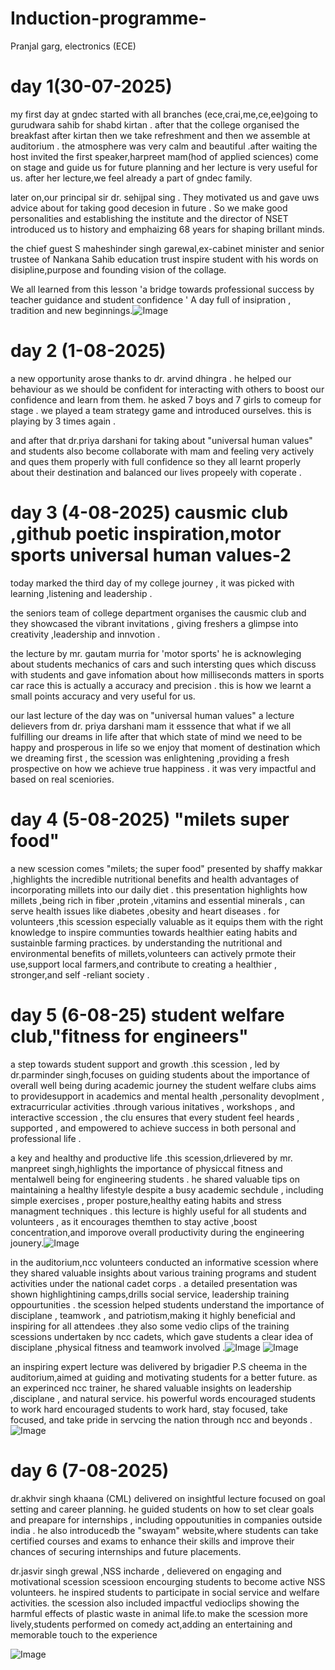 # Induction-programme-
Pranjal garg, electronics (ECE)
# day 1(30-07-2025)
 my first day at gndec started with all branches (ece,crai,me,ce,ee)going to gurudwara sahib for shabd kirtan . after that the college organised the breakfast after kirtan then we take refreshment and then we assemble at auditorium . the atmosphere was very calm and beautiful .after waiting the host invited the first speaker,harpreet mam(hod of applied sciences) come on stage and guide us for future planning and her lecture is very useful for us. after her lecture,we feel already a part of gndec family. 

 later on,our principal sir dr. sehijpal sing . They motivated us and gave uws advice about for taking good decesion in future . So we make good personalities and establishing the institute and the director of NSET introduced us to history and emphaizing 68 years for shaping brillant minds.

the chief guest S maheshinder singh garewal,ex-cabinet minister and senior trustee of Nankana Sahib education trust inspire student with his words on disipline,purpose and 
founding vision of the collage.

 We all learned from this lesson 'a bridge towards professional success by teacher guidance and student confidence ' A day full of insipration , tradition and new beginnings.![Image](https://github.com/user-attachments/assets/5ff1889e-ffc5-4cb5-9bc7-5f6d83e5d44d)
 # day 2 (1-08-2025)
 a new opportunity arose thanks to dr. arvind dhingra . he helped our behaviour as we should be confident for interacting with others to boost our confidence and learn from them. he asked 7 boys and 7 girls to comeup for stage . we played a team strategy game and introduced ourselves. this is playing by 3 times again .

 and after that dr.priya darshani for taking about "universal human values" and students also become collaborate with mam and feeling very actively and ques them properly with full confidence so they all learnt properly about their destination and balanced our lives propeely with coperate .
# day 3 (4-08-2025) causmic club ,github poetic inspiration,motor sports universal human values-2
today marked the third day of my college journey , it was picked with learning ,listening and leadership .

the seniors team of college department organises the causmic club and they showcased the vibrant invitations , giving freshers a glimpse into creativity ,leadership and innvotion .

the lecture by mr. gautam murria for 'motor sports' he is acknowleging about students mechanics of cars and such intersting ques which discuss with students and gave infomation about how milliseconds matters in sports car race this is actually a accuracy and precision . this is how we learnt a small points accuracy and very useful for us.

our last lecture of the day was on "universal human values" a lecture delievers from dr. priya darshani mam it esssence that what if we all fulfilling our dreams in life after that which state of mind we need to be happy and prosperous in life so we enjoy that moment of destination which we dreaming first , the scession was enlightening ,providing a fresh prospective on how we achieve true happiness . it was very impactful and based on real sceniories.
# day 4 (5-08-2025) "milets super food"
a new scession comes  "milets; the super food" presented by shaffy makkar ,highlights the incredible nutritional benefits and health advantages of incorporating millets into our daily diet . this presentation highlights how millets ,being rich in fiber ,protein ,vitamins and essential minerals , can serve health issues like diabetes ,obesity and heart diseases . for volunteers ,this scession especially valuable as it equips them with the right knowledge to inspire communties towards healthier eating habits and sustainble farming practices. by understanding the nutritional and environmental benefits of millets,volunteers can actively prmote their use,support local farmers,and contribute to creating a healthier , stronger,and self -reliant society .
 # day 5 (6-08-25) student welfare club,"fitness for engineers"
 a step towards student support and growth .this scession , led by dr.parminder singh,focuses on guiding students about the importance of overall well being during academic journey the student welfare clubs aims to providesupport in academics and mental health ,personality devoplment , extracurricular activities .through various initatives , workshops , and interactive sccession , the clu ensures that every student feel heards , supported , and empowered to achieve success in both personal and professional life .

 a key and healthy and productive life .this scession,drlievered by mr. manpreet singh,highlights the importance of physiccal fitness and mentalwell being for engineering students . he shared valuable tips on maintaining a healthy lifestyle despite a busy academic sechdule , including simple exercises , proper posture,healthy eating habits and stress managment techniques . this lecture is highly useful for all students and volunteers , as it encourages themthen to stay active ,boost concentration,and imporove overall productivity during the engineering jounery.![Image](https://github.com/user-attachments/assets/34e62564-fdb2-4892-86cb-9cb0ef51e2d1)

in the auditorium,ncc volunteers conducted an informative scession where they shared valuable insights about various training programs and  student activities under the national cadet corps . a detailed presentation was shown highlightining camps,drills social service, leadership training oppourtunities . the scession helped students understand the importance of disciplane , teamwork , and patriotism,making it highly beneficial and inspiring for all attendees .they also some vedio clips of the training scessions undertaken by ncc cadets, which gave students a clear idea of disciplane ,physical fitness and teamwork involved .![Image](https://github.com/user-attachments/assets/1ce3a7ae-da4b-4317-ae68-1249c9edd168)
![Image](https://github.com/user-attachments/assets/8c0668a6-89cf-47dd-89da-4b083922ba47)

an inspiring expert lecture was delivered by brigadier P.S cheema in the auditorium,aimed at guiding and motivating students for a better future. as an experinced ncc  trainer, he shared valuable insights on leadership ,disciplane , and natural service. his powerful words encouraged students to work hard encouraged students to work hard, stay focused, take focused, and take pride in servcing the nation through ncc and beyonds .![Image](https://github.com/user-attachments/assets/ad1835fd-e434-4792-938e-5517e5b84a27)
# day 6 (7-08-2025) 
dr.akhvir singh khaana (CML) delivered on insightful lecture focused on goal setting and career planning. he guided students on how to set clear goals and preapare for internships , including oppoutunities in companies outside india . he also introducedb the "swayam" website,where students can take certified courses and exams to enhance their skills and improve their chances of securing internships and future placements.

dr.jasvir singh grewal ,NSS incharde , delievered on engaging and motivational scession scessioon encourging students to become active NSS volunteers. he inspired students to participate in social service and welfare activities. the scession also included impactful vedioclips showing the harmful effects of plastic waste in animal life.to make the scession more lively,students performed on comedy act,adding an entertaining and memorable touch to the experience 

![Image](https://github.com/user-attachments/assets/769425f4-241e-4355-b46b-07e691382cdf)
